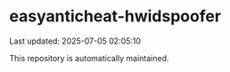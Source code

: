 # easyanticheat-hwidspoofer

Last updated: 2025-07-05 02:05:10

This repository is automatically maintained.
